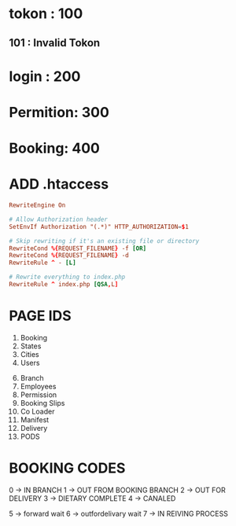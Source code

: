 # tokon : 100
## 101 : Invalid Tokon
# login : 200
# Permition: 300
# Booking: 400

# ADD .htaccess
```conf
RewriteEngine On

# Allow Authorization header
SetEnvIf Authorization "(.*)" HTTP_AUTHORIZATION=$1

# Skip rewriting if it's an existing file or directory
RewriteCond %{REQUEST_FILENAME} -f [OR]
RewriteCond %{REQUEST_FILENAME} -d
RewriteRule ^ - [L]

# Rewrite everything to index.php
RewriteRule ^ index.php [QSA,L]

```

# PAGE IDS
1. Booking
2. States
3. Cities
4. Users
<!-- 5. Companies -->
6. Branch
7. Employees    
8. Permission
9. Booking Slips
10. Co Loader
11. Manifest
12. Delivery
13. PODS

# BOOKING CODES
0 -> IN BRANCH
1 -> OUT FROM BOOKING BRANCH
2 -> OUT FOR DELIVERY
3 -> DIETARY COMPLETE
4 -> CANALED

5 -> forward wait
6 -> outfordelivary wait
7 -> IN REIVING PROCESS
